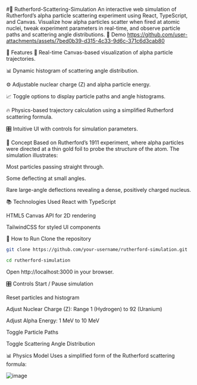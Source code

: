 #🧪 Rutherford-Scattering-Simulation
An interactive web simulation of Rutherford’s alpha particle scattering experiment using React, TypeScript, and Canvas. Visualize how alpha particles scatter when fired at atomic nuclei, tweak experiment parameters in real-time, and observe particle paths and scattering angle distributions.
📸 Demo
https://github.com/user-attachments/assets/7bed0b39-d315-4c33-9d6c-371c6d3cab80



🎯 Features
🎨 Real-time Canvas-based visualization of alpha particle trajectories.

📊 Dynamic histogram of scattering angle distribution.

⚙️ Adjustable nuclear charge (Z) and alpha particle energy.

📈 Toggle options to display particle paths and angle histograms.

🔥 Physics-based trajectory calculation using a simplified Rutherford scattering formula.

🎛️ Intuitive UI with controls for simulation parameters.

🧬 Concept
Based on Rutherford’s 1911 experiment, where alpha particles were directed at a thin gold foil to probe the structure of the atom. The simulation illustrates:

Most particles passing straight through.

Some deflecting at small angles.

Rare large-angle deflections revealing a dense, positively charged nucleus.

📚 Technologies Used
React with TypeScript

HTML5 Canvas API for 2D rendering

TailwindCSS for styled UI components

🚀 How to Run
Clone the repository

```bash
git clone https://github.com/your-username/rutherford-simulation.git
```
```bash
cd rutherford-simulation
```
Open http://localhost:3000 in your browser.

🎛️ Controls
Start / Pause simulation

Reset particles and histogram

Adjust Nuclear Charge (Z): Range 1 (Hydrogen) to 92 (Uranium)

Adjust Alpha Energy: 1 MeV to 10 MeV

Toggle Particle Paths

Toggle Scattering Angle Distribution

📊 Physics Model
Uses a simplified form of the Rutherford scattering formula:

![image](https://github.com/user-attachments/assets/43026748-5b9c-4262-8f1c-e0f9b018741a)




